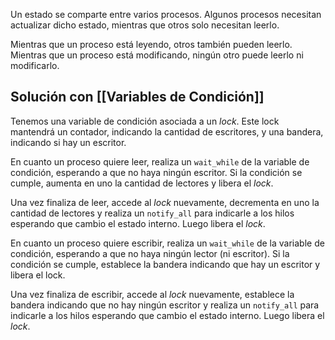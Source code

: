 Un estado se comparte entre varios procesos. Algunos procesos necesitan actualizar dicho estado, mientras que otros solo necesitan leerlo.

Mientras que un proceso está leyendo, otros también pueden leerlo. Mientras que un proceso está modificando, ningún otro puede leerlo ni modificarlo.

## Solución con [[Variables de Condición]]

Tenemos una variable de condición asociada a un *lock*. Este lock mantendrá un contador, indicando la cantidad de escritores, y una bandera, indicando si hay un escritor.

En cuanto un proceso quiere leer, realiza un `wait_while` de la variable de condición, esperando a que no haya ningún escritor. Si la condición se cumple, aumenta en uno la cantidad de lectores y libera el *lock*.

Una vez finaliza de leer, accede al *lock* nuevamente, decrementa en uno la cantidad de lectores y realiza un `notify_all` para indicarle a los hilos esperando que cambio el estado interno. Luego libera el *lock*.

En cuanto un proceso quiere escribir, realiza un `wait_while` de la variable de condición, esperando a que no haya ningún lector (ni escritor). Si la condición se cumple, establece la bandera indicando que hay un escritor y libera el lock.

Una vez finaliza de escribir, accede al *lock* nuevamente, establece la bandera indicando que no hay ningún escritor y realiza un `notify_all` para indicarle a los hilos esperando que cambio el estado interno. Luego libera el *lock*.
